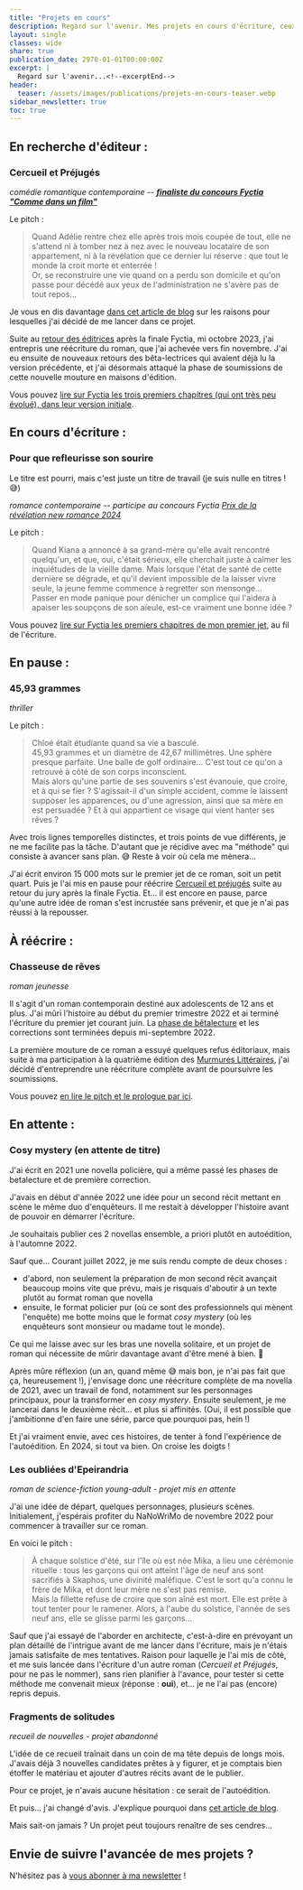 ```yaml
---
title: "Projets en cours"
description: Regard sur l'avenir. Mes projets en cours d'écriture, ceux à paraître, ceux qui attendent que les autres leur laissent la place...
layout: single
classes: wide
share: true
publication_date: 2970-01-01T00:00:00Z
excerpt: |
  Regard sur l'avenir...<!--excerptEnd-->
header:
  teaser: /assets/images/publications/projets-en-cours-teaser.webp
sidebar_newsletter: true
toc: true
---
```


## En recherche d'éditeur&nbsp;:

### Cercueil et Préjugés

*comédie romantique contemporaine -- <a href="https://www.fyctia.com/blog/articles/833" target="_blank">**finaliste du concours Fyctia "Comme dans un film"**</a>*

Le pitch&nbsp;:
> Quand Adélie rentre chez elle après trois mois coupée de tout, elle ne s'attend ni à tomber nez à nez avec le nouveau locataire de son appartement, ni à la révélation que ce dernier lui réserve&nbsp;: que tout le monde la croit morte et enterrée&nbsp;!
> <br />Or, se reconstruire une vie quand on a perdu son domicile et qu'on passe pour décédé aux yeux de l'administration ne s'avère pas de tout repos&hellip;

Je vous en dis davantage [dans cet article de blog](/ecriture/2023/03/31/objectifs-écriture-2023.html#pourquoi-le-concours-fyctia) sur les raisons pour lesquelles j'ai décidé de me lancer dans ce projet.

Suite au [retour des éditrices](/newsletter/2023-11-05/#cercueil-et-pr%C3%A9jug%C3%A9s-affaire-%C3%A0-suivre) après la finale Fyctia, mi octobre 2023, j'ai entrepris une réécriture du roman, que j'ai achevée vers fin novembre. J'ai eu ensuite de nouveaux retours des bêta-lectrices qui avaient déjà lu la version précédente, et j'ai désormais attaqué la phase de soumissions de cette nouvelle mouture en maisons d'édition.

Vous pouvez <a href="https://www.fyctia.com/stories/cercueil-et-prejuges" target="_blank">lire sur Fyctia les trois premiers chapitres (qui ont très peu évolué), dans leur version initiale</a>.


## En cours d'écriture&nbsp;:

### Pour que refleurisse son sourire

Le titre est pourri, mais c'est juste un titre de travail (je suis nulle en titres&nbsp;! 😅)

*romance contemporaine -- participe au concours Fyctia <a href="https://www.fyctia.com/stories/et-que-refleurisse-son-sourire" target="_blank">Prix de la révélation new romance 2024</a>* 

Le pitch&nbsp;:
> Quand Kiana a annoncé à sa grand-mère qu'elle avait rencontré quelqu'un, et que, oui, c'était sérieux, elle cherchait juste à calmer les inquiétudes de la vieille dame. Mais lorsque l'état de santé de cette dernière se dégrade, et qu'il devient impossible de la laisser vivre seule, la jeune femme commence à regretter son mensonge&hellip;
> <br />Passer en mode panique pour dénicher un complice qui l'aidera à apaiser les soupçons de son aïeule, est-ce vraiment une bonne idée&nbsp;?

Vous pouvez <a href="https://www.fyctia.com/stories/et-que-refleurisse-son-sourire" target="_blank">lire sur Fyctia les premiers chapitres de mon premier jet</a>, au fil de l'écriture.


## En pause&nbsp;:

### 45,93&nbsp;grammes

*thriller*

Le pitch&nbsp;:
> Chloé était étudiante quand sa vie a basculé.
> <br />45,93&nbsp;grammes et un diamètre de 42,67&nbsp;millimètres. Une sphère presque parfaite. Une balle de golf ordinaire&hellip; C'est tout ce qu'on a retrouvé à côté de son corps inconscient.
> <br />Mais alors qu'une partie de ses souvenirs s'est évanouie, que croire, et à qui se fier&nbsp;? S'agissait-il d'un simple accident, comme le laissent supposer les apparences, ou d'une agression, ainsi que sa mère en est persuadée&nbsp;? Et à qui appartient ce visage qui vient hanter ses rêves&nbsp;?

Avec trois lignes temporelles distinctes, et trois points de vue différents, je ne me facilite pas la tâche. D'autant que je récidive avec ma "méthode" qui consiste à avancer sans plan. 😅 Reste à voir où cela me mènera&hellip; 

J'ai écrit environ 15&nbsp;000&nbsp;mots sur le premier jet de ce roman, soit un petit quart. Puis je l'ai mis en pause pour réécrire [Cercueil et préjugés](#cercueil-et-pr%C3%A9jug%C3%A9s) suite au retour du jury après la finale Fyctia. Et&hellip; il est encore en pause, parce qu'une autre idée de roman s'est incrustée sans prévenir, et que je n'ai pas réussi à la repousser.


## À réécrire&nbsp;:

### Chasseuse de rêves

*roman jeunesse*

Il s'agit d'un roman contemporain destiné aux adolescents de 12 ans et plus. J'ai mûri l'histoire au début du premier trimestre 2022 et ai terminé l'écriture du premier jet courant juin. La [phase de bêtalecture](/ecriture/2022/06/23/b%C3%AAta-lecture-chasseuse-de-r%C3%AAves.html) et les corrections sont terminées depuis mi-septembre 2022.

La première mouture de ce roman a essuyé quelques refus éditoriaux, mais suite à ma participation à la quatrième édition des <a href="https://www.murmures-litteraires.fr/" target="_blank">Murmures Littéraires</a>, j'ai décidé d'entreprendre une réécriture complète avant de poursuivre les soumissions.

Vous pouvez [en lire le pitch et le prologue par ici](/ecriture/2022/06/23/bêta-lecture-chasseuse-de-rêves.html#chasseuse-de-rêves-quest-ce-que-cest-).


## En attente&nbsp;:

### Cosy mystery (en attente de titre)

J'ai écrit en 2021 une novella policière, qui a même passé les phases de betalecture et de première correction.

J'avais en début d'année 2022 une idée pour un second récit mettant en scène le même duo d'enquêteurs. Il me restait à développer l'histoire avant de pouvoir en démarrer l'écriture.

Je souhaitais publier ces 2 novellas ensemble, a priori plutôt en autoédition, à l'automne 2022.

Sauf que&hellip; Courant juillet 2022, je me suis rendu compte de deux choses&nbsp;:

- d'abord, non seulement la préparation de mon second récit avançait beaucoup moins vite que prévu, mais je risquais d'aboutir à un texte plutôt au format roman que novella
- ensuite, le format policier pur (où ce sont des professionnels qui mènent l'enquête) me botte moins que le format *cosy mystery* (où les enquêteurs sont monsieur ou madame tout le monde).

Ce qui me laisse avec sur les bras une novella solitaire, et un projet de roman qui nécessite de mûrir davantage avant d'être mené à bien. 🤔

Après mûre réflexion (un an, quand même 😅 mais bon, je n'ai pas fait que ça, heureusement&nbsp;!), j'envisage donc une réécriture complète de ma novella de 2021, avec un travail de fond, notamment sur les personnages principaux, pour la transformer en *cosy mystery*. Ensuite seulement, je me lancerai dans le deuxième récit&hellip; et plus si affinités. (Oui, il est possible que j'ambitionne d'en faire une série, parce que pourquoi pas, hein&nbsp;!)

Et j'ai vraiment envie, avec ces histoires, de tenter à fond l'expérience de l'autoédition. En 2024, si tout va bien. On croise les doigts&nbsp;!


### Les oubliées d'Epeirandria

*roman de science-fiction young-adult - projet mis en attente*

J'ai une idée de départ, quelques personnages, plusieurs scènes. Initialement, j'espérais profiter du NaNoWriMo de novembre 2022 pour commencer à travailler sur ce roman.

En voici le pitch&nbsp;:
> À chaque solstice d'été, sur l'île où est née Mika, a lieu une cérémonie rituelle&nbsp;: tous les garçons qui ont atteint l'âge de neuf ans sont sacrifiés à Skaphos, une divinité maléfique. C'est le sort qu'a connu le frère de Mika, et dont leur mère ne s'est pas remise. <br>
Mais la fillette refuse de croire que son aîné est mort. Elle est prête à tout tenter pour le ramener. Alors, à l'aube du solstice, l'année de ses neuf ans, elle se glisse parmi les garçons&hellip;

Sauf que j'ai essayé de l'aborder en architecte, c'est-à-dire en prévoyant un plan détaillé de l'intrigue avant de me lancer dans l'écriture, mais je n'étais jamais satisfaite de mes tentatives. Raison pour laquelle je l'ai mis de côté, et me suis lancée dans l'écriture d'un autre roman (*Cercueil et Préjugés*, pour ne pas le nommer), sans rien planifier à l'avance, pour tester si cette méthode me convenait mieux (réponse&nbsp;: **oui**), et&hellip; je ne l'ai pas (encore) repris depuis.


### Fragments de solitudes

*recueil de nouvelles - projet abandonné*

L'idée de ce recueil traînait dans un coin de ma tête depuis de longs mois. J'avais déjà 3 nouvelles candidates prêtes à y figurer, et je comptais bien étoffer le matériau et ajouter d'autres récits avant de le publier.

Pour ce projet, je n'avais aucune hésitation&nbsp;: ce serait de l'autoédition.

Et puis&hellip; j'ai changé d'avis. J'explique pourquoi dans [cet article de blog](/ecriture/2023/03/31/objectifs-écriture-2023.html#pourquoi-abandonner-mon-projet-de-recueil-de-nouvelles-fragments-de-solitude).

Mais sait-on jamais&nbsp;? Un projet peut toujours renaître de ses cendres&hellip;


## Envie de suivre l'avancée de mes projets&nbsp;?

N'hésitez pas à <a href="{{ '/newsletter' | relative_url }}">vous abonner à ma newsletter</a>&nbsp;!

